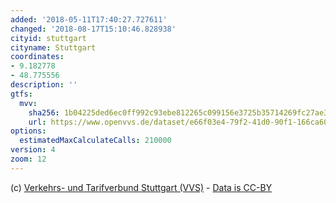 ```yaml
---
added: '2018-05-11T17:40:27.727611'
changed: '2018-08-17T15:10:46.828938'
cityid: stuttgart
cityname: Stuttgart
coordinates:
- 9.182778
- 48.775556
description: ''
gtfs:
  mvv:
    sha256: 1b04225ded6ec0ff992c93ebe812265c099156e3725b35714269fc27ae340bb9
    url: https://www.openvvs.de/dataset/e66f03e4-79f2-41d0-90f1-166ca609e491/resource/ee13d454-c41e-413b-8070-c409f9f1518b/download/05_2018_vvs_gtfs.zip
options:
  estimatedMaxCalculateCalls: 210000
version: 4
zoom: 12
---
```


(c) [Verkehrs- und Tarifverbund Stuttgart (VVS)](https://www.openvvs.de/dataset/gtfs-daten) - [Data is CC-BY](http://www.opendefinition.org/licenses/cc-by)
